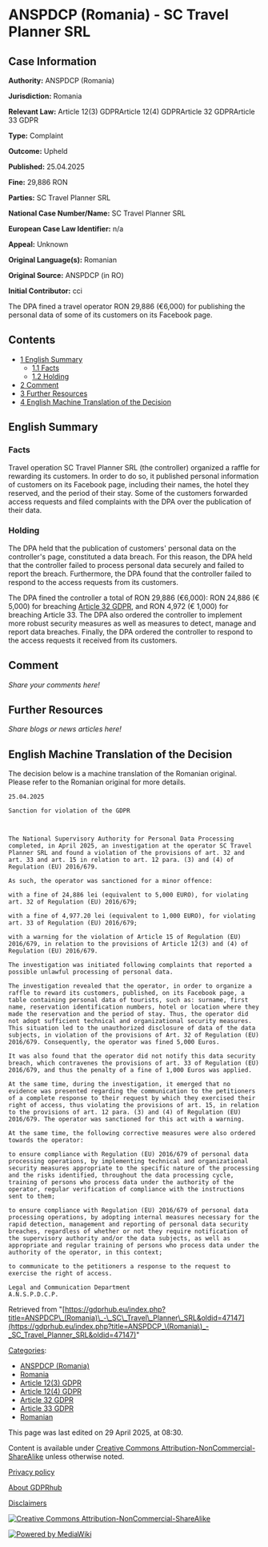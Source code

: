 # ANSPDCP (Romania) - SC Travel Planner SRL

## Case Information

**Authority:** ANSPDCP (Romania)

**Jurisdiction:** Romania

**Relevant Law:** Article 12(3) GDPRArticle 12(4) GDPRArticle 32 GDPRArticle 33 GDPR

**Type:** Complaint

**Outcome:** Upheld

**Published:** 25.04.2025

**Fine:** 29,886 RON

**Parties:** SC Travel Planner SRL

**National Case Number/Name:** SC Travel Planner SRL

**European Case Law Identifier:** n/a

**Appeal:** Unknown

**Original Language(s):** Romanian

**Original Source:** ANSPDCP (in RO)

**Initial Contributor:** cci

The DPA fined a travel operator RON 29,886 (€6,000) for publishing the personal data of some of its customers on its Facebook page.

## Contents

*   [1 English Summary](#English_Summary)
    *   [1.1 Facts](#Facts)
    *   [1.2 Holding](#Holding)
*   [2 Comment](#Comment)
*   [3 Further Resources](#Further_Resources)
*   [4 English Machine Translation of the Decision](#English_Machine_Translation_of_the_Decision)

## English Summary

### Facts

Travel operation SC Travel Planner SRL (the controller) organized a raffle for rewarding its customers. In order to do so, it published personal information of customers on its Facebook page, including their names, the hotel they reserved, and the period of their stay. Some of the customers forwarded access requests and filed complaints with the DPA over the publication of their data.

### Holding

The DPA held that the publication of customers' personal data on the controller's page, constituted a data breach. For this reason, the DPA held that the controller failed to process personal data securely and failed to report the breach. Furthermore, the DPA found that the controller failed to respond to the access requests from its customers.

The DPA fined the controller a total of RON 29,886 (€6,000): RON 24,886 (€ 5,000) for breaching [Article 32 GDPR](/index.php?title=Article_32_GDPR "Article 32 GDPR"), and RON 4,972 (€ 1,000) for breaching Article 33. The DPA also ordered the controller to implement more robust security measures as well as measures to detect, manage and report data breaches. Finally, the DPA ordered the controller to respond to the access requests it received from its customers.

## Comment

_Share your comments here!_

## Further Resources

_Share blogs or news articles here!_

## English Machine Translation of the Decision

The decision below is a machine translation of the Romanian original. Please refer to the Romanian original for more details.

```
25.04.2025

Sanction for violation of the GDPR

 

The National Supervisory Authority for Personal Data Processing completed, in April 2025, an investigation at the operator SC Travel Planner SRL and found a violation of the provisions of art. 32 and art. 33 and art. 15 in relation to art. 12 para. (3) and (4) of Regulation (EU) 2016/679.

As such, the operator was sanctioned for a minor offence:

with a fine of 24,886 lei (equivalent to 5,000 EURO), for violating art. 32 of Regulation (EU) 2016/679;

with a fine of 4,977.20 lei (equivalent to 1,000 EURO), for violating art. 33 of Regulation (EU) 2016/679;

with a warning for the violation of Article 15 of Regulation (EU) 2016/679, in relation to the provisions of Article 12(3) and (4) of Regulation (EU) 2016/679.

The investigation was initiated following complaints that reported a possible unlawful processing of personal data.

The investigation revealed that the operator, in order to organize a raffle to reward its customers, published, on its Facebook page, a table containing personal data of tourists, such as: surname, first name, reservation identification numbers, hotel or location where they made the reservation and the period of stay. Thus, the operator did not adopt sufficient technical and organizational security measures. This situation led to the unauthorized disclosure of data of the data subjects, in violation of the provisions of Art. 32 of Regulation (EU) 2016/679. Consequently, the operator was fined 5,000 Euros.

It was also found that the operator did not notify this data security breach, which contravenes the provisions of art. 33 of Regulation (EU) 2016/679, and thus the penalty of a fine of 1,000 Euros was applied.

At the same time, during the investigation, it emerged that no evidence was presented regarding the communication to the petitioners of a complete response to their request by which they exercised their right of access, thus violating the provisions of art. 15, in relation to the provisions of art. 12 para. (3) and (4) of Regulation (EU) 2016/679. The operator was sanctioned for this act with a warning.

At the same time, the following corrective measures were also ordered towards the operator:

to ensure compliance with Regulation (EU) 2016/679 of personal data processing operations, by implementing technical and organizational security measures appropriate to the specific nature of the processing and the risks identified, throughout the data processing cycle, training of persons who process data under the authority of the operator, regular verification of compliance with the instructions sent to them;

to ensure compliance with Regulation (EU) 2016/679 of personal data processing operations, by adopting internal measures necessary for the rapid detection, management and reporting of personal data security breaches, regardless of whether or not they require notification of the supervisory authority and/or the data subjects, as well as appropriate and regular training of persons who process data under the authority of the operator, in this context;

to communicate to the petitioners a response to the request to exercise the right of access.

Legal and Communication Department
A.N.S.P.D.C.P.

```

Retrieved from "[https://gdprhub.eu/index.php?title=ANSPDCP\_(Romania)\_-\_SC\_Travel\_Planner\_SRL&oldid=47147](https://gdprhub.eu/index.php?title=ANSPDCP_\(Romania\)_-_SC_Travel_Planner_SRL&oldid=47147)"

[Categories](/index.php?title=Special:Categories "Special:Categories"):

*   [ANSPDCP (Romania)](/index.php?title=Category:ANSPDCP_\(Romania\) "Category:ANSPDCP (Romania)")
*   [Romania](/index.php?title=Category:Romania "Category:Romania")
*   [Article 12(3) GDPR](/index.php?title=Category:Article_12\(3\)_GDPR "Category:Article 12(3) GDPR")
*   [Article 12(4) GDPR](/index.php?title=Category:Article_12\(4\)_GDPR "Category:Article 12(4) GDPR")
*   [Article 32 GDPR](/index.php?title=Category:Article_32_GDPR "Category:Article 32 GDPR")
*   [Article 33 GDPR](/index.php?title=Category:Article_33_GDPR "Category:Article 33 GDPR")
*   [Romanian](/index.php?title=Category:Romanian "Category:Romanian")

This page was last edited on 29 April 2025, at 08:30.

Content is available under [Creative Commons Attribution-NonCommercial-ShareAlike](https://creativecommons.org/licenses/by-nc-sa/4.0/) unless otherwise noted.

[Privacy policy](/index.php?title=GDPRhub:Privacy_policy)

[About GDPRhub](/index.php?title=GDPRhub:About)

[Disclaimers](/index.php?title=GDPRhub:General_disclaimer)

[![Creative Commons Attribution-NonCommercial-ShareAlike](/resources/assets/licenses/cc-by-nc-sa.png)](https://creativecommons.org/licenses/by-nc-sa/4.0/)

[![Powered by MediaWiki](/resources/assets/poweredby_mediawiki_88x31.png)](https://www.mediawiki.org/)